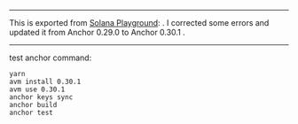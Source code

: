 * * *


This is exported from [Solana Playground](https://beta.solpg.io/tutorials/expense-tracker): . I corrected some errors and updated it from Anchor 0.29.0 to Anchor 0.30.1 .



* * *


test anchor command: 

```
yarn 
avm install 0.30.1
avm use 0.30.1
anchor keys sync
anchor build 
anchor test 
```

